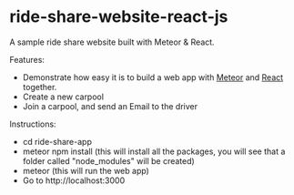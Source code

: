 # ride-share-website-react-js
A sample ride share website built with Meteor &amp; React.

Features:
* Demonstrate how easy it is to build a web app with [Meteor](https://www.meteor.com/) and [React](https://facebook.github.io/react/) together. 
* Create a new carpool
* Join a carpool, and send an Email to the driver

Instructions:
* cd ride-share-app
* meteor npm install (this will install all the packages, you will see that a folder called "node_modules" will be created)
* meteor (this will run the web app)
* Go to http://localhost:3000
  
